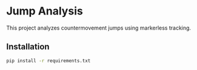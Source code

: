 # Jump Analysis

This project analyzes countermovement jumps using markerless tracking.

## Installation

```bash
pip install -r requirements.txt
